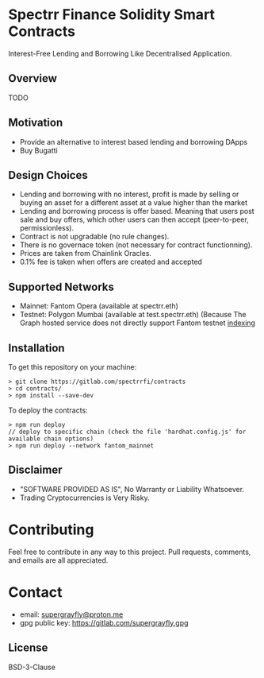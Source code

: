 # Spectrr Finance Solidity Smart Contracts

Interest-Free Lending and Borrowing Like Decentralised Application.

## Overview

TODO

## Motivation

- Provide an alternative to interest based lending and borrowing DApps
- Buy Bugatti

## Design Choices

- Lending and borrowing with no interest, 
profit is made by selling or buying an asset for a different asset at a value higher than the market
- Lending and borrowing process is offer based. Meaning that users post sale and buy offers, 
which other users can then accept (peer-to-peer, permissionless).
- Contract is not upgradable (no rule changes).
- There is no governace token (not necessary for contract functionning).
- Prices are taken from Chainlink Oracles.
- 0.1% fee is taken when offers are created and accepted 

## Supported Networks

- Mainnet: Fantom Opera (available at spectrr.eth)
- Testnet: Polygon Mumbai (available at test.spectrr.eth)
(Because The Graph hosted service does not directly support Fantom testnet [indexing](https://thegraph.com/docs/en/deploying/deploying-a-subgraph-to-hosted/])

## Installation

To get this repository on your machine:
```
> git clone https://gitlab.com/spectrrfi/contracts
> cd contracts/
> npm install --save-dev
```

To deploy the contracts:
```
> npm run deploy
// deploy to specific chain (check the file 'hardhat.config.js' for available chain options)
> npm run deploy --network fantom_mainnet
```

## Disclaimer

- "SOFTWARE PROVIDED AS IS", No Warranty or Liability Whatsoever.
- Trading Cryptocurrencies is Very Risky.

# Contributing

Feel free to contribute in any way to this project.
Pull requests, comments, and emails are all appreciated.

# Contact

- email: supergrayfly@proton.me
- gpg public key: https://gitlab.com/supergrayfly.gpg

## License

BSD-3-Clause
